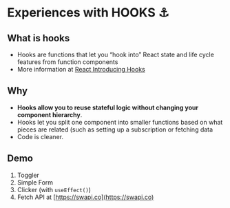 # Experiences with HOOKS ⚓️

## What is hooks

- Hooks are functions that let you “hook into” React state and life cycle features from function components
- More information at [React Introducing Hooks](https://reactjs.org/docs/hooks-intro.html)

## Why

- **Hooks allow you to reuse stateful logic without changing your component hierarchy**.
- Hooks let you split one component into smaller functions based on what pieces are related (such as setting up a subscription or fetching data
- Code is cleaner.

## Demo

1. Toggler
2. Simple Form
3. Clicker (with `useEffect()`)
4. Fetch API at [https://swapi.co](https://swapi.co)
